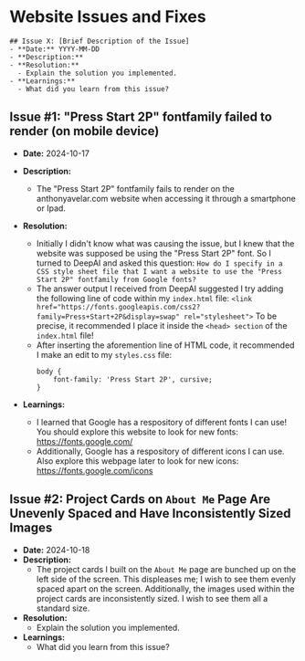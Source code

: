 # Website Issues and Fixes
```
## Issue X: [Brief Description of the Issue]
- **Date:** YYYY-MM-DD
- **Description:**
- **Resolution:**
  - Explain the solution you implemented.
- **Learnings:**
  - What did you learn from this issue?
```

## Issue #1: "Press Start 2P" fontfamily failed to render (on mobile device)
- **Date:** 2024-10-17
- **Description:**
  - The "Press Start 2P" fontfamily fails to render on the anthonyavelar.com website when accessing it through a smartphone or Ipad.

- **Resolution:**
  - Initially I didn't know what was causing the issue, but I knew that the website was supposed be using the "Press Start 2P" font. So I turned to DeepAI and asked this question: `How do I specify in a CSS style sheet file that I want a website to use the "Press Start 2P" fontfamily from Google fonts?`
  - The answer output I received from DeepAI suggested I try adding the following line of code within my `index.html` file: 
  ```<link href="https://fonts.googleapis.com/css2?family=Press+Start+2P&display=swap" rel="stylesheet">``` 
  To be precise, it recommended I place it inside the `<head> section` of the `index.html` file!
  - After inserting the aforemention line of HTML code, it recommended I make an edit to my `styles.css` file:
    ```
    body {
        font-family: 'Press Start 2P', cursive;
    }
    ```

- **Learnings:**
  - I learned that Google has a respository of different fonts I can use! You should explore this website to look for new fonts: https://fonts.google.com/
  - Additionally, Google has a respository of different icons I can use. Also explore this webpage later to look for new icons: https://fonts.google.com/icons


## Issue #2: Project Cards on `About Me` Page Are Unevenly Spaced and Have Inconsistently Sized Images
- **Date:** 2024-10-18
- **Description:**
  - The project cards I built on the `About Me` page are bunched up on the left side of the screen. This displeases me; I wish to see them evenly spaced apart on the screen. Additionally, the images used within the project cards are inconsistently sized. I wish to see them all a standard size.
- **Resolution:**
  - Explain the solution you implemented.
- **Learnings:**
  - What did you learn from this issue?







  